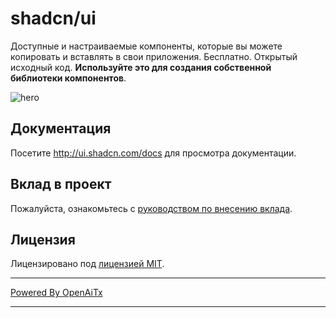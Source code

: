 # shadcn/ui

Доступные и настраиваемые компоненты, которые вы можете копировать и вставлять в свои приложения. Бесплатно. Открытый исходный код. **Используйте это для создания собственной библиотеки компонентов**.

![hero](apps/www/public/og.jpg)

## Документация

Посетите http://ui.shadcn.com/docs для просмотра документации.

## Вклад в проект

Пожалуйста, ознакомьтесь с [руководством по внесению вклада](/CONTRIBUTING.md).

## Лицензия

Лицензировано под [лицензией MIT](https://github.com/shadcn/ui/blob/main/LICENSE.md).

---

[Powered By OpenAiTx](https://github.com/OpenAiTx/OpenAiTx)

---